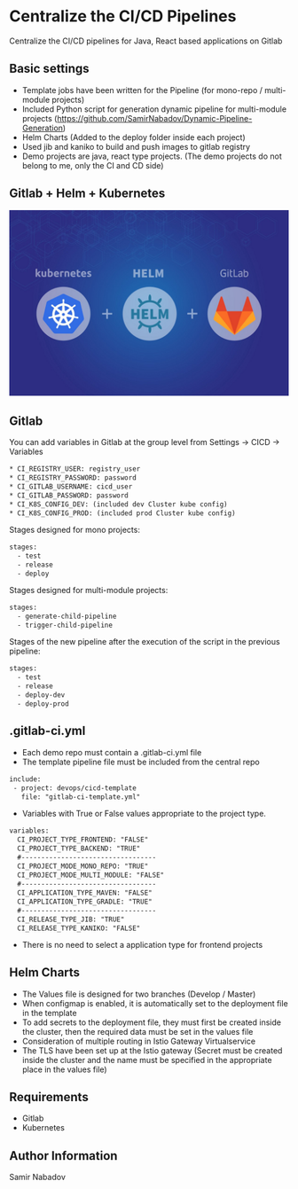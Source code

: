 __Centralize the CI/CD Pipelines__
================================

Centralize the CI/CD pipelines for Java, React based applications on Gitlab

Basic settings
------------
* Template jobs have been written for the Pipeline (for mono-repo / multi-module projects)
* Included Python script for generation dynamic pipeline for multi-module projects (https://github.com/SamirNabadov/Dynamic-Pipeline-Generation)
* Helm Charts (Added to the deploy folder inside each project)
* Used jib and kaniko to build and push images to gitlab registry
* Demo projects are java, react type projects. (The demo projects do not belong to me, only the CI and CD side)

Gitlab + Helm + Kubernetes
------------
![Screenshot](devops.jpeg)

Gitlab
------------
You can add variables in Gitlab at the group level from Settings -> CICD -> Variables

```
* CI_REGISTRY_USER: registry_user
* CI_REGISTRY_PASSWORD: password
* CI_GITLAB_USERNAME: cicd_user
* CI_GITLAB_PASSWORD: password
* CI_K8S_CONFIG_DEV: (included dev Cluster kube config)
* CI_K8S_CONFIG_PROD: (included prod Cluster kube config)
```

Stages designed for mono projects:

```
stages:
  - test
  - release
  - deploy
```

Stages designed for multi-module projects:

```
stages:
  - generate-child-pipeline
  - trigger-child-pipeline
```

Stages of the new pipeline after the execution of the script in the previous pipeline:

```
stages:
  - test
  - release
  - deploy-dev
  - deploy-prod
```

.gitlab-ci.yml
------------
* Each demo repo must contain a .gitlab-ci.yml file
* The template pipeline file must be included from the central repo 

```
include:
 - project: devops/cicd-template
   file: "gitlab-ci-template.yml"
```

* Variables with True or False values appropriate to the project type.

```
variables:
  CI_PROJECT_TYPE_FRONTEND: "FALSE"
  CI_PROJECT_TYPE_BACKEND: "TRUE"
  #----------------------------------
  CI_PROJECT_MODE_MONO_REPO: "TRUE"
  CI_PROJECT_MODE_MULTI_MODULE: "FALSE"
  #----------------------------------
  CI_APPLICATION_TYPE_MAVEN: "FALSE"
  CI_APPLICATION_TYPE_GRADLE: "TRUE"
  #----------------------------------
  CI_RELEASE_TYPE_JIB: "TRUE"
  CI_RELEASE_TYPE_KANIKO: "FALSE"
```

* There is no need to select a application type for frontend projects

Helm Charts
------------
* The Values file is designed for two branches (Develop / Master)
* When configmap is enabled, it is automatically set to the deployment file in the template
* To add secrets to the deployment file, they must first be created inside the cluster, then the required data must be set in the values file
* Consideration of multiple routing in Istio Gateway Virtualservice
* The TLS have been set up at the Istio gateway (Secret must be created inside the cluster and the name must be specified in the appropriate place in the values file)

__Requirements__
------------
* Gitlab
* Kubernetes

__Author Information__
------------------

Samir Nabadov
